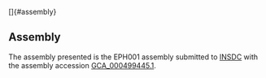 []{#assembly}

Assembly
--------

The assembly presented is the EPH001 assembly submitted to
[INSDC](http://www.insdc.org) with the assembly accession
[GCA\_000499445.1](http://www.ebi.ac.uk/ena/data/view/GCA_000499445.1).
